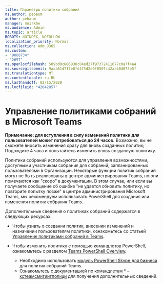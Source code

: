 ```yaml
---
title: Параметры политики собраний
ms.author: pebaum
author: pebaum
manager: mnirkhe
ms.audience: Admin
ms.topic: article
ROBOTS: NOINDEX, NOFOLLOW
localization_priority: Normal
ms.collection: Adm_O365
ms.custom:
- "9000734"
- "2657"
ms.openlocfilehash: 509bd0c686830c04ed27f97372411677c0a7f4a4
ms.sourcegitcommit: 9aaa61d717e0fd475d2e9f0507c42aa40d073b5f
ms.translationtype: MT
ms.contentlocale: ru-RU
ms.lasthandoff: 02/15/2020
ms.locfileid: "42042857"
---
```

# <a name="manage-meeting-policies-in-microsoft-teams"></a>Управление политиками собраний в Microsoft Teams

**Примечание: для вступления в силу изменений политики для пользователей может потребоваться до 24 часов.** Возможно, вы не сможете вносить изменения сразу для вновь созданных политик; Подождите 4 часа и попытайтесь изменить вновь созданную политику.

Политики собраний используются для управления возможностями, доступными участникам собрания для собраний, запланированных пользователями в Организации. Некоторые функции политик собраний могут не быть реализованы в центре администрирования Teams, но они помечаются как "скоро" в документации. В этом случае, или если вы получаете сообщение об ошибке "не удается обновить политику, но повторите попытку позже" в центре администрирования Microsoft Teams, мы рекомендуем использовать PowerShell для создания или изменения политик собрания Teams. 

Дополнительные сведения о политиках собраний содержатся в следующих ресурсах:

- Чтобы узнать о создании политик, внесении изменений и назначении пользователям политики, ознакомьтесь со статьей [Управление политиками собраний в Teams](https://docs.microsoft.com/microsoftteams/meeting-policies-in-teams).

- Чтобы изменить политику с помощью командлетов PowerShell, ознакомьтесь с разделом [Teams PowerShell Overview](https://docs.microsoft.com/microsoftteams/teams-powershell-overview). 
    - Необходимо использовать [модуль PowerShell Skype для бизнеса](https://www.microsoft.com/download/details.aspx?id=39366) для политик собраний Teams. 
    - Ознакомьтесь с [документацией по командлетам * – кстеамсмитингполици](https://docs.microsoft.com/search/?search=CsTeamsMeetingPolicy&view=skype-ps) для получения дополнительных сведений.

